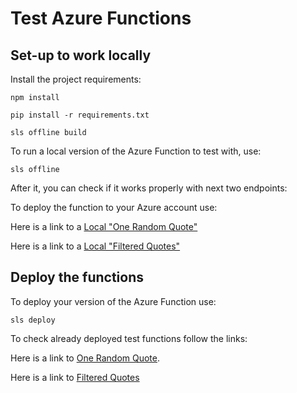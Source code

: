 # Test Azure Functions

## Set-up to work locally 
Install the project requirements:
```shell
npm install
```
```shell
pip install -r requirements.txt
```
```shell
sls offline build
```

To run a local version of the Azure Function to test with, use:
```shell
sls offline
```
After it, you can check if it works properly with next two endpoints:

To deploy the function to your Azure account use:

Here is a link to a [Local "One Random Quote"](http://localhost:7071/api/randquote)

Here is a link to a [Local "Filtered Quotes"](http://localhost:7071/api/quotes/les)
## Deploy the functions
To deploy your version of the Azure Function use:

```shell
sls deploy
```
To check already deployed test functions follow the links:

Here is a link to [One Random Quote](https://sls-weur-dev-copaco-azure-function.azurewebsites.net/api/randquote?code=aeKDfekEHHloNVGWLX9E63lNOCCltPQtzGWdrEqDLyq7AzFuzGwFOQ==).

Here is a link to [Filtered Quotes](https://sls-weur-dev-copaco-azure-function.azurewebsites.net/api/quotes/les?code=J0dMDIZjDq04gNhXzvb8AeXOVoO-0PAYLHeCuv5XwB8jAzFuNooU9Q==)


